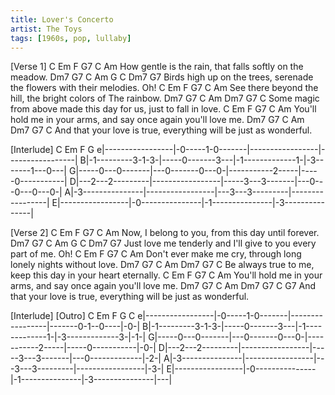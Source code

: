```yaml
---
title: Lover's Concerto
artist: The Toys
tags: [1960s, pop, lullaby]
---
```

[Verse 1]
C                 Em         F     G7            C  Am
How gentle is the rain, that falls softly on the meadow.
Dm7   G7             C      Am           G       C              Dm7   G7
Birds high up on the trees, serenade the flowers with their melodies. Oh!
C                    Em        F      G7            C   Am
See there beyond the hill, the bright colors of The rainbow.
Dm7  G7          C    Am                Dm7  G7              C
Some magic from above made this day for us,  just to fall in love.
C                      Em        F   G7                C    Am
You'll hold me in your arms, and say once again you'll love me.
Dm7 G7                C     Am              Dm7 G7            C
And that your love is true, everything will be  just as wonderful.
 
[Interlude]
   C                 Em                F                 G
e|-----------------|-0-----1-0-------|-----------------|-----------------|
B|-1---------3-1-3-|-----0-------3---|-1-------------1-|-3-------1---0---|
G|-----0---0-------|---0-------0---0-|-----------2-----|-----0-----------|
D|---2---2---------|-----------------|-----3---3-------|---0---0---0---0-|
A|-3---------------|-----------------|---3---3---------|-----------------|
E|-----------------|-0---------------|-1---------------|-3---------------|
 
[Verse 2]
C                Em        F    G7           C Am
Now, I belong to you, from this day until forever.
Dm7  G7            C  Am               G   C             Dm7 G7
Just love me tenderly and I'll give to you every part of me. Oh!
C                  Em           F    G7                C   Am
Don't ever make me cry, through long lonely nights without love.
Dm7 G7             C   Am               Dm7  G7           C
Be  always true to me, keep this day in your heart eternally.
C                      Em        F   G7                C    Am
You'll hold me in your arms, and say once again you'll love me.
Dm7 G7                C     Am                    Dm7 G7            C   G7
And that your love is true, everything will be  just as wonderful.
 
[Interlude]
[Outro] 
   C                 Em                F                 G                 C
e|-----------------|-0-----1-0-------|-----------------|-------0-1--0----|-0-|
B|-1---------3-1-3-|-----0-------3---|-1-------------1-|-3-------------3-|-1-|
G|-----0---0-------|---0-------0---0-|-----------2-----|-----0-----------|-0-|
D|---2---2---------|-----------------|-----3---3-------|---0-------------|-2-|
A|-3---------------|-----------------|---3---3---------|-----------------|-3-|
E|-----------------|-0---------------|-1---------------|-3---------------|---|